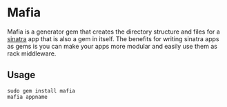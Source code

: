 # Mafia
Mafia is a generator gem that creates the directory structure and files for a [sinatra](http://www.sinatrarb.com) app that is also a gem in itself. The benefits for writing sinatra apps as gems is you can make your apps more modular and easily use them as rack middleware.
 
## Usage
    sudo gem install mafia
    mafia appname